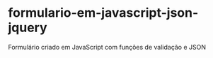 # formulario-em-javascript-json-jquery
 Formulário criado em JavaScript com funções de validação e JSON
